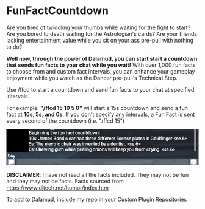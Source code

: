# FunFactCountdown
Are you tired of twiddling your thumbs while waiting for the fight to start?
Are you bored to death waiting for the Astrologian's cards?
Are your friends lacking entertainment value while you sit on your ass pre-pull with nothing to do?

**Well now, through the power of Dalamud, you can start start a countdown that sends fun facts to your chat while you wait!**
With over 1,000 fun facts to choose from and custom fact intervals, you can enhance your gameplay enjoyment while you watch as the Dancer pre-pull's Technical Step.

Use /ffcd to start a countdown and send fun facts to your chat at specified intervals.

For example: **"/ffcd 15 10 5 0"** will start a 15s countdown and send a fun fact at **10s, 5s, and 0s**. If you don't specify any intervals, a Fun Fact is sent every second of the countdown (i.e. "/ffcd 15")

![Preview of the Fun Fact Countdown](/Assets/Preview.png "Preview")

**DISCLAIMER**: I have not read all the facts included. They may not be fun and they may not be facts. Facts sourced from https://www.djtech.net/humor/index.htm

To add to Dalamud, include [my repo](https://raw.githubusercontent.com/LucifurrMorningstar/Dalamud/main/repo.json) in your Custom Plugin Repositories
